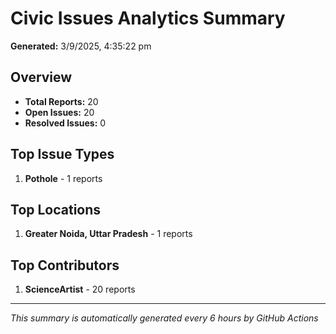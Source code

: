 #  Civic Issues Analytics Summary

**Generated:** 3/9/2025, 4:35:22 pm

##  Overview
- **Total Reports:** 20
- **Open Issues:** 20
- **Resolved Issues:** 0

##  Top Issue Types
1. **Pothole** - 1 reports

##  Top Locations
1. **Greater Noida, Uttar Pradesh** - 1 reports

##  Top Contributors
1. **ScienceArtist** - 20 reports

---
*This summary is automatically generated every 6 hours by GitHub Actions*
